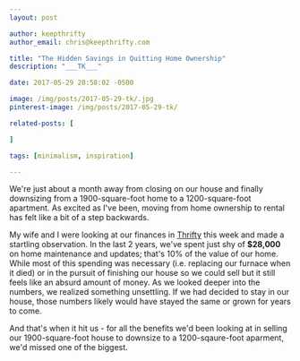 ```yaml
---
layout: post

author: keepthrifty
author_email: chris@keepthrifty.com

title: "The Hidden Savings in Quitting Home Ownership"
description: "___TK___"

date: 2017-05-29 20:58:02 -0500

image: /img/posts/2017-05-29-tk/.jpg
pinterest-image: /img/posts/2017-05-29-tk/

related-posts: [

]

tags: [minimalism, inspiration]

---
```


We're just about a month away from closing on our house and finally downsizing from a 1900-square-foot home to a 1200-square-foot apartment. As excited as I've been, moving from home ownership to rental has felt like a bit of a step backwards.

My wife and I were looking at our finances in [Thrifty]({{site.url}}/thrifty) this week and made a startling observation. In the last 2 years, we've spent just shy of __$28,000__ on home maintenance and updates; that's 10% of the value of our home. While most of this spending was necessary (i.e. replacing our furnace when it died) or in the pursuit of finishing our house so we could sell but it still feels like an absurd amount of money. As we looked deeper into the numbers, we realized something unsettling. If we had decided to stay in our house, those numbers likely would have stayed the same or grown for years to come.



And that's when it hit us - for all the benefits we'd been looking at in selling our 1900-square-foot house to downsize to a 1200-sqaure-foot aparment, we'd missed one of the biggest.
